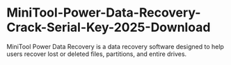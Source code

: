 # MiniTool-Power-Data-Recovery-Crack-Serial-Key-2025-Download
MiniTool Power Data Recovery is a data recovery software designed to help users recover lost or deleted files, partitions, and entire drives. 
